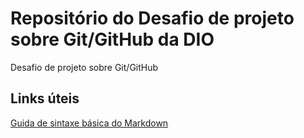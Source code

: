 # Repositório do Desafio de projeto sobre Git/GitHub da DIO
Desafio de projeto sobre Git/GitHub

## Links úteis

[Guida de sintaxe básica do Markdown](https://www.markdownguide.org/basic-syntax/)
